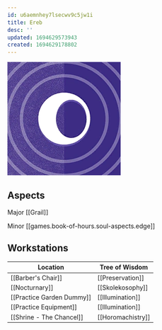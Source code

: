 ```yaml
---
id: u6aemnhey7lsecwv9c5jw1i
title: Ereb
desc: ''
updated: 1694629573943
created: 1694629178802
---
```

![Ereb](assets/ereb-icon.png)

## Aspects
Major [[Grail]]

Minor [[games.book-of-hours.soul-aspects.edge]]

## Workstations


Location | Tree of Wisdom |
---------|----------|
|[[Barber's Chair]] | [[Preservation]]|
|[[Nocturnary]] | [[Skolekosophy]] |
|[[Practice Garden Dummy]] | [[Illumination]] |
| [[Practice Equipment]] | [[Illumination]] |
| [[Shrine - The Chancel]] | [[Horomachistry]] |
